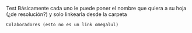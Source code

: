 Test
Básicamente cada uno le puede poner el nombre que quiera a su hoja (¿de resolución?) y solo linkearla desde la carpeta 
```
Colaboradores (esto no es un link omegalul)
``` 
